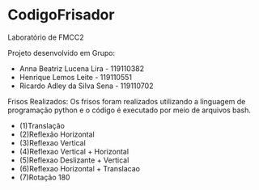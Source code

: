 # CodigoFrisador
Laboratório de FMCC2

Projeto desenvolvido em Grupo:

- Anna Beatriz Lucena Lira - 119110382
- Henrique Lemos Leite - 119110551
- Ricardo Adley da Silva Sena - 119110702

Frisos Realizados:
 Os frisos foram realizados utilizando a linguagem de programação python e o código é executado por meio de arquivos bash.
 
- (1)Translação
- (2)Reflexão Horizontal
- (3)Reflexao Vertical
- (4)Reflexao Vertical + Horizontal
- (5)Reflexao Deslizante + Vertical
- (6)Reflexao Horizontal + Translacao
- (7)Rotação 180
